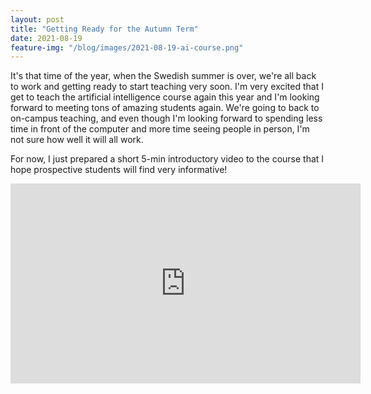 ```yaml
---
layout: post
title: "Getting Ready for the Autumn Term"
date: 2021-08-19
feature-img: "/blog/images/2021-08-19-ai-course.png"
---
```


It's that time of the year, when the Swedish summer is over, we're all back to work and getting ready to start teaching very soon.
I'm very excited that I get to teach the artificial intelligence course again this year and I'm looking forward to meeting tons of amazing students again.
We're going to back to on-campus teaching, and even though I'm looking forward to spending less time in front of the computer and more time seeing people
in person, I'm not sure how well it will all work.

For now, I just prepared a short 5-min introductory video to the course that I hope prospective students will find very informative!

<iframe width="560px" height="320px" allowfullscreen="true" src="https://uppsala.instructuremedia.com/embed/e82f2537-9dcc-470d-a954-0f4c8208d606" frameborder="0"></iframe>

